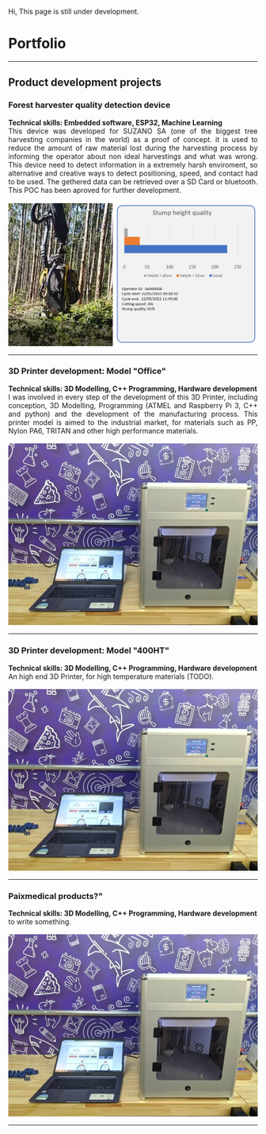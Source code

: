 Hi, This page is still under development.

# Portfolio

---

## Product development projects

### Forest harvester quality detection device
<p align="left">
</p>
<strong> Technical skills: Embedded software, ESP32, Machine Learning </strong>
<br>
<div style="text-align: justify"> This device was developed for SUZANO SA (one of the biggest tree harvesting companies in the world) as a proof of concept. it is used to reduce the amount of raw material lost during the harvesting process by informing the operator about non ideal harvestings and what was wrong. This device need to detect information in a extremely harsh enviroment, so alternative and creative ways to detect positioning, speed, and contact had to be used. The gethered data can be retrieved over a SD Card or bluetooth. This POC has been aproved for further development.</div>
<br>
<img src="https://github.com/italocjs/italocjs.github.io/blob/master/images/harvester_poc3.png?raw=true"/>
<br>

---

### 3D Printer development: Model "Office"
<p align="left">
</p>
<strong> Technical skills: 3D Modelling, C++ Programming, Hardware development </strong>
<br>
<div style="text-align: justify"> I was involved in every step of the development of this 3D Printer, including conception, 3D Modelling, Programming (ATMEL and Raspberry Pi 3, C++ and python) and the development of the manufacturing process. This printer model is aimed to the industrial market, for materials such as PP, Nylon PA6, TRITAN and other high performance materials.</div>
<br>
<img src="https://github.com/italocjs/italocjs.github.io/blob/master/images/Imagem1_resized.jpg?raw=true"/>
<br>

---

### 3D Printer development: Model "400HT"
<p align="left">
</p>
<strong> Technical skills: 3D Modelling, C++ Programming, Hardware development </strong>
<br>
<div style="text-align: justify"> An high end 3D Printer, for high temperature materials (TODO).</div>
<br>
<img src="https://github.com/italocjs/italocjs.github.io/blob/master/images/Imagem1_resized.jpg?raw=true"/>
<br>

---

### Paixmedical products?"
<p align="left">
</p>
<strong> Technical skills: 3D Modelling, C++ Programming, Hardware development </strong>
<br>
<div style="text-align: justify"> to write something.</div>
<br>
<img src="https://github.com/italocjs/italocjs.github.io/blob/master/images/Imagem1_resized.jpg?raw=true"/>
<br>

---

